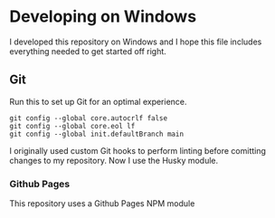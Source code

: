 # Developing on Windows

I developed this repository on Windows and I hope this file includes everything needed to get started off right.

## Git

Run this to set up Git for an optimal experience.

```shell
git config --global core.autocrlf false
git config --global core.eol lf
git config --global init.defaultBranch main
```

I originally used custom Git hooks to perform linting before comitting changes to my repository. Now I use the Husky module.

### Github Pages

This repository uses a Github Pages NPM module 
